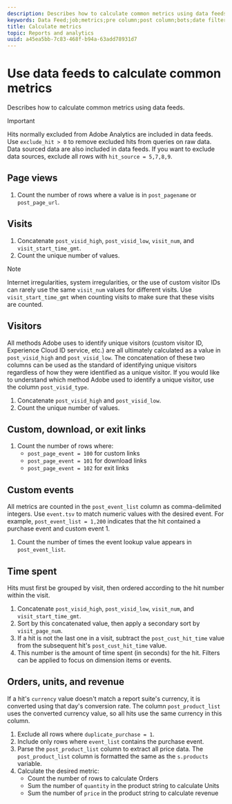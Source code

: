 ```yaml
---
description: Describes how to calculate common metrics using data feeds.
keywords: Data Feed;job;metrics;pre column;post column;bots;date filtering;event string;common;formulas
title: Calculate metrics
topic: Reports and analytics
uuid: a45ea5bb-7c83-468f-b94a-63add78931d7
---
```


# Use data feeds to calculate common metrics

Describes how to calculate common metrics using data feeds.

>[!IMPORTANT]
>
>Hits normally excluded from Adobe Analytics are included in data feeds. Use `exclude_hit > 0` to remove excluded hits from queries on raw data. Data sourced data are also included in data feeds. If you want to exclude data sources, exclude all rows with `hit_source = 5,7,8,9`.

## Page views

1. Count the number of rows where a value is in `post_pagename` or `post_page_url`.

## Visits

1. Concatenate `post_visid_high`, `post_visid_low`, `visit_num`, and `visit_start_time_gmt`.
1. Count the unique number of values.

>[!NOTE]
>
>Internet irregularities, system irregularities, or the use of custom visitor IDs can rarely use the same `visit_num` values for different visits. Use `visit_start_time_gmt` when counting visits to make sure that these visits are counted.

## Visitors

All methods Adobe uses to identify unique visitors (custom visitor ID, Experience Cloud ID service, etc.) are all ultimately calculated as a value in `post_visid_high` and `post_visid_low`. The concatenation of these two columns can be used as the standard of identifying unique visitors regardless of how they were identified as a unique visitor. If you would like to understand which method Adobe used to identify a unique visitor, use the column `post_visid_type`.

1. Concatenate `post_visid_high` and `post_visid_low`.
2. Count the unique number of values.

## Custom, download, or exit links

1. Count the number of rows where:
   * `post_page_event = 100` for custom links
   * `post_page_event = 101` for download links
   * `post_page_event = 102` for exit links

## Custom events

All metrics are counted in the `post_event_list` column as comma-delimited integers. Use `event.tsv` to match numeric values with the desired event. For example, `post_event_list = 1,200` indicates that the hit contained a purchase event and custom event 1.

1. Count the number of times the event lookup value appears in `post_event_list`.

## Time spent

Hits must first be grouped by visit, then ordered according to the hit number within the visit.

1. Concatenate `post_visid_high`, `post_visid_low`, `visit_num`, and `visit_start_time_gmt`.
2. Sort by this concatenated value, then apply a secondary sort by `visit_page_num`.
3. If a hit is not the last one in a visit, subtract the `post_cust_hit_time` value from the subsequent hit's `post_cust_hit_time` value.
4. This number is the amount of time spent (in seconds) for the hit. Filters can be applied to focus on dimension items or events.

## Orders, units, and revenue

If a hit's `currency` value doesn't match a report suite's currency, it is converted using that day's conversion rate. The column `post_product_list` uses the converted currency value, so all hits use the same currency in this column.

1. Exclude all rows where `duplicate_purchase = 1`.
2. Include only rows where `event_list` contains the purchase event.
3. Parse the `post_product_list` column to extract all price data. The `post_product_list` column is formatted the same as the `s.products` variable.
4. Calculate the desired metric:
   * Count the number of rows to calculate Orders
   * Sum the number of `quantity` in the product string to calculate Units
   * Sum the number of `price` in the product string to calculate revenue
